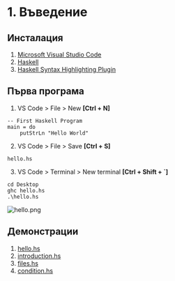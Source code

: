 # 1. Въведение

## Инсталация

1. [Microsoft Visual Studio Code](https://code.visualstudio.com/Download)
2. [Haskell](https://www.haskell.org/)
3. [Haskell Syntax Highlighting Plugin](https://marketplace.visualstudio.com/items?itemName=justusadam.language-haskell)

## Първа програма
1. VS Code > File > New **[Ctrl + N]**
```
-- First Haskell Program
main = do
    putStrLn "Hello World"
```
2. VS Code > File > Save **[Ctrl + S]**
```
hello.hs
```
3. VS Code > Terminal > New terminal **[Ctrl + Shift + `]**
```
cd Desktop
ghc hello.hs
.\hello.hs
```
![hello.png](hello.png)

## Демонстрации
1. [hello.hs](hello.hs)
2. [introduction.hs](introduction.hs)
3. [files.hs](files.hs)
4. [condition.hs](condition.hs)